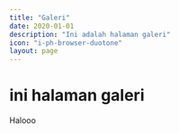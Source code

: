 ```yaml
---
title: "Galeri"
date: 2020-01-01
description: "Ini adalah halaman galeri"
icon: "i-ph-browser-duotone"
layout: page
---
```


# ini halaman galeri

Halooo
